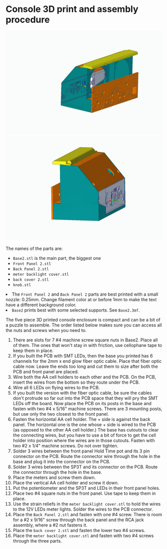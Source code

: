 # Console 3D print and assembly procedure
<a href='../../CAD/console/Left-view.pdf'><img src='../../CAD/console/Left-view.jpg' alt='Left-view'/></a>
<br/><a href='../../CAD/console/Right-view.pdf'><img src='../../CAD/console/Right-view.jpg' alt='Right-view'/></a>
<p>
The names of the parts are:</p>
<ul>
<li><code>Base2.stl</code> is the main part, the biggest one
<li><code>Front Panel 2.stl</code>
<li><code>Back Panel 2.stl</code>
<li><code>meter backlight cover.stl</code>
<li><code>back cover 2.stl</code>
<li><code>knob.stl</code>
</ul>
<li>
The <code>Front Panel 2</code> and <code>Back Panel 2</code> parts are best printed with a small nozzle: 0.25mm.
Change filament color at or before 1mm to make the text have a different background color.
</li>
<li><code>Base2</code> prints best with some selected supports. See <code>Base2.3mf</code>.
</ul>

The five piece 3D printed console enclosure is compact and can be a bit of a puzzle to
assemble. The order listed below makes sure you can access all the nuts and screws when
you need to.
<ol>
<li>There are slots for 7 #4 machine screw square nuts in Base2. Place all of them.
The ones that won't stay in with friction, use cellophane tape to keep them in place.
<li>If you built the PCB with SMT LEDs, then the base you printed has 6 channels for the
2mm x end glow fiber optic cable. Place that fiber optic cable now. Leave the ends too long
and cut them to size after both the PCB and front panel are placed.
<li>Wire both the AA cell holders to each other and the PCB. On the PCB, insert the wires
from the bottom so they route under the PCB.
<li>Wire all 6 LEDs on flying wires to the PCB.
<li>If you built the version with the fiber optic cable, be sure the cables don't protrude
so far out into the PCB space that they will pry the SMT LEDs off the board. Now place the PCB on its posts in the base and fasten with two #4 x 5/16" 
machine screws. There are 3 mounting posts, but use only
the two closest to the front panel.
<li>Fasten the horizontal AA cell holder. The + side is against the back panel. The
horizontal one is the one whose + side is wired to the PCB (as opposed to the other
AA cell holder.) The base has cutouts to clear the connecting wires, but you have
to use a bit of force to get the cell holder into position where the wires are
in those cutouts. Fasten with two #2 x 1/4" machine screws. Do not over tighten.
<li>Solder 3 wires between the front panel Hold Time pot and its 3 pin connector
on the PCB.
Route the connector wire through the hole in the base and plug it into the
connector on the PCB.
<li>Solder 3 wires between the SP3T and its connector on the PCB. Route the 
connector through
the hole in the base.
<li>Place the meters and screw them down.
<li>Place the vertical AA cell holder and screw it down.
<li>Put the potentiometer and the SP3T and LEDs in their front panel holes.
<li>Place two #4 square nuts in the front panel. Use tape to keep them in place.
<li>Use the strain reliefs in the <code>meter backlight cover.stl</code> to hold
the wires to the 12V LEDs meter lights. Solder the wires to the PCB connector.
<li>Place the <code>Back Panel 2.stl</code> and fasten with one #4 screw.
There is room for a #2 x 9/16" screw through the back panel and the RCA jack
assembly, where a #2 nut fastens it.
<li>Place the <code>back cover 2.stl</code> and fasten the lower two #4 screws.
<li>Place the <code>meter backlight cover.stl</code> and fasten with two
#4 screws through the three parts.
</ol>

